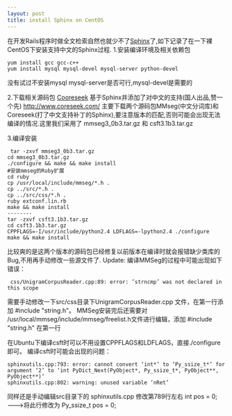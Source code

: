 ```yaml
---
layout: post
title: install Sphinx on CentOS
---
```


在开发Rails程序时做全文检索自然也就少不了<a href="http://www.sphinxsearch.com">Sphinx</a>了,如下记录了在一下裸CentOS下安装支持中文的Sphinx过程.
1.安装编译环境及相关依赖包
<pre><code>yum install gcc gcc-c++
yum install mysql mysql-devel mysql-server python-devel</code></pre>
没有试过不安装mysql mysql-server是否可行,mysql-devel是需要的

2.下载相关源码包
<a href="http://www.coreseek.com">Cooreseek</a> 基于Sphinx并添加了对中文的支持(国人出品,赞一个先)
http://www.coreseek.com/
主要下载两个源码包MMseg(中文分词库)和Coreseek(打了中文支持补丁的Sphinx),要注意版本的匹配,否则可能会出现无法编译的情况.这里我们采用了 mmseg3_0b3.tar.gz 和 csft3.1b3.tar.gz

3.编译安装
<pre><code> tar -zxvf mmseg3_0b3.tar.gz
cd mmseg3_0b3.tar.gz
./configure &amp;&amp; make &amp;&amp; make install
#安装mmseg的Ruby扩展
cd ruby
cp /usr/local/include/mmseg/*.h .
cp ../src/*.h .
cp ../src/css/*.h .
ruby extconf.lin.rb
make && make install
--------
tar -zxvf csft3.1b3.tar.gz
cd csft3.1b3.tar.gz
CPPFLAGS=-I/usr/include/python2.4 LDFLAGS=-lpython2.4 ./configure
make &amp;&amp; make install</code></pre>
比较爽的是这两个版本的源码包已经修复以前版本在编译时就会报错缺少类库的Bug,不用再手动修改一些源文件了.
Update:
编译MMSeg的过程中可能出现如下错误：
<pre><code> css/UnigramCorpusReader.cpp:89: error: ’strncmp’ was not declared in this scope</code></pre>
需要手动修改一下src/css目录下UnigramCorpusReader.cpp 文件，在第一行添加 #include "string.h"。
MMSeg安装完后还需要对 /usr/local/mmseg/include/mmseg/freelist.h文件进行编辑，添加 #include "string.h" 在第一行

在Ubuntu下编译csft时可以不用设置CPPFLAGS和LDFLAGS，直接./configure即可。
编译csft时可能会出现的问题：
<pre><code>sphinxutils.cpp:793: error: cannot convert ‘int*’ to ‘Py_ssize_t*’ for argument ‘2’ to ‘int PyDict_Next(PyObject*, Py_ssize_t*, PyObject**, PyObject**)’
sphinxutils.cpp:802: warning: unused variable ‘nRet’</code></pre>
同样还是手动编辑src目录下的 sphinxutils.cpp 修改第789行左右
int pos = 0; ———&gt;将此行修改为   Py_ssize_t pos = 0;

